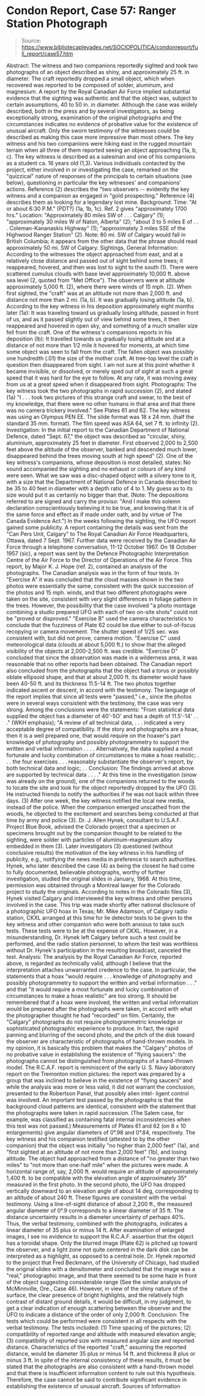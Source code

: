 # Condon Report, Case 57: Ranger Station Photograph

> Source: https://www.bibliotecapleyades.net/SOCIOPOLITICA/condonreport/full_report/case57.htm

Abstract:
The witness and two companions reportedly sighted and took two photographs of an object described as shiny, and approximately 25 ft. in diameter. The craft reportedly dropped a small object, which when recovered was reported to be composed of solder, aluminum, and magnesium. A report by the Royal Canadian Air Force implied substantial evidence that the sighting was authentic and that the object was, subject to certain assumptions, 40 to 50 in. in diameter. Although the case was widely described, both in the press and by several investigators, as being exceptionally strong, examination of the original photographs and the circumstances indicates no evidence of probative value for the existence of unusual aircraft. Only the sworn testimony of the witnesses could be described as making this case more impressive than most others.
The key witness and his two companions were hiking east in the rugged mountain terrain when all three of them reported seeing an object approaching (1a, b, c).
The key witness is described as a salesman and one of his companions as a student ca. 16 years old (1,3). Various individuals contacted by the project, either involved in or investigating the case, remarked on the "quizzical" nature of responses of the principals to certain situations (see below), questioning in particular the key witnesses' and companions' actions. Reference (2) describes the "two observers -- evidently the key witness and a companion as engaged in "gold prospecting." Reference (4) describes them as looking for a legendary lost mine.
Background:
Time: "At or about 6:30 P.M." (PDT?) (1a, 1b, 1c). Ref. 2 gives "approximately 1700 hrs."
Location: "Approximately 80 miles SW of . . . Calgary" (1); "approximately 30 miles W of Naton, Alberta" (2); "about 3 to 5 miles E of . . . Coleman-Kananaskis Highway" (1); "approximately 3 miles SSE of the Highwood Ranger Station" (2). Note: 80 mi. SW of Calgary would fall in British Columbia; it appears from the other data that the phrase should read approximately 50 mi. SW of Calgary.
Sightings, General Information:
According to the witnesses the object approached from east, and at a relatively close distance and passed out of sight behind some trees; it reappeared, hovered, and then was lost to sight to the south (1). There were scattered cumulus clouds with base level approximately 10,000 ft. above sea level (2, quoted from "Met Office"). The observers were at altitude approximately 5,000 ft. (2), where there were winds of 15 mph. (2).
When first sighted, the "craft" was at an altitude not more than 2,000 ft. and distance not more than 2 mi. (1a, b). It was gradually losing altitude (1a, b). According to the key witness in his deposition approximately eight months later (1a):
It was traveling toward us gradually losing altitude, passed in front of us, and as it passed slightly out of view behind some trees, it then reappeared and hovered in open sky, and something of a much smaller size fell from the craft.
One of the witness's companions reports in his deposition (lb):
It travelled towards us gradually losing altitude and at a distance of not more than 1/2 mile it hovered for moments, at which time some object was seen to fall from the craft. The fallen object was possibly one hundredth (.01) the size of
the mother craft. At tree-top level the craft in question then disappeared from sight.
I am not sure at this point whether it became invisible, or dissolved, or merely sped out of sight at such a great speed that it was hard for the eye to follow. At any rate, it was moving away from us at a great speed when it disappeared from sight.
Photographs:
The key witness took the two photographs in rapid succession (2), and stated (1a) "I . . . took two pictures of this strange craft and swear, to the best of my knowledge, that there were no other humans in that area and that there was no camera trickery involved." See Plates 61 and 62. The key witness was using an Olympus PEN EE. The slide format was 18 x 24 mm. (half the standard 35 mm. format). The film speed was ASA 64, set 7 ft. to infinity (2).
Investigation:
In the initial report to the Canadian Department of National Defence, dated "Sept. 67," the object was described as "circular, shiny, aluminium, approximately 25 feet in diameter. First observed 2,000 to 2,500 feet above the altitude of the observer, banked and descended much lower, disappeared behind the trees moving south at high speed" (2).
One of the key witness's companions, whose deposition is most detailed, states:
No sound accompanied the sighting and no exhaust or colours of any kind were seen. What we saw was a disc-shaped object with a silvery tone to it, with a size that the Department of
National Defence in Canada described to be 35 to 40 feet in diameter with a depth ratio of 4 to 1. My guess as to its size would put it as certainly no bigger than that.
(Note: The depositions referred to are signed and carry the proviso: "And I make this solemn declaration conscientiously believing it to be true, and knowing that it is of the same force and effect as if made under oath, and by virtue of The Canada Evidence Act.")
In the weeks following the sighting, the UFO report gained some publicity. A report containing the details was sent from the "Can Pers Unit, Calgary" to The Royal Canadian Air Force Headquarters, Ottawa, dated 7 Sept. 1967. Further data were received by the Canadian Air Force through a telephone conversation, 11-12 October 1967.
On 18 October 1957 (sic), a report was sent by the Defence Photographic Interpretation Centre of the Air Force to the Director of Operations of the Air Force. This report, by Major K. J. Hope (ref. 2), contained an analysis of the photographs.
The Canadian analysis was in the form of four tests. In "Exercise A" it was concluded that the cloud masses shown in the two photos were essentially the same, consistent with the quick succession of the photos and 15 mph. winds, and that two different photographs were taken on the site, consistent with very slight differences in foliage pattern in the trees. However, the possibility that the case involved "a photo montage combining a studio prepared UFO with each of two on-site shots" could not be "proved or disproved."
"Exercise B" used the camera characteristics to conclude that the fuzziness of Plate 62 could be due either to out-of-focus recopying or camera movement. The shutter speed of 1/25 sec. was consistent with, but did not prove, camera motion.
"Exercise C" used meteorological data (clouds at about 5,000 ft.) to show that the alleged visibility of the objects at 2,000-2,500 ft. was credible.
"Exercise D" concluded that since the observation was made in a wilderness area, it was reasonable that no other reports had been obtained.
The Canadian report also concluded from the photographs that the object had a torus or possibly oblate ellipsoid shape, and that at about 2,000 ft. its diameter would have been 40-50 ft. and its thickness 11.5-14 ft. The two photos together indicated ascent or descent, in accord with the testimony.
The language of the report implies that since all tests were "passed," i.e., since the photos were in several ways consistent with the testimony, the case was very strong. Among the conclusions were the statements: "From statistical data supplied the object has a diameter of 40'-5O' and has a depth of 11.5'-14' . . ." (WKH emphasis); "A review of all technical data, . . . indicated a very acceptable degree of compatibility. If the story and photographs are a hoax, then it is a well prepared one, that would require on the hoaxer's part knowledge of photography and possibly photogrammetry to support the written and verbal information . . . . Alternatively, the data supplied a most fortunate and lucky combination of circumstances to make a hoax realistic; . . . the four exercises . . . reasonably substantiate the observer's report, by both technical data and logic; . . Conclusion: The findings arrived at above are supported by technical data . . . ."
At this time in the investigation (snow was already on the ground), one of the companions returned to the woods to locate the site and look for the object reportedly dropped by the UFO (3). He instructed friends to notify the authorities if he was not back within three days. (3) After one week, the key witness notified the local new media, instead of the police. When the companion emerged unscathed from the woods, he objected to the excitement and searches being conducted at that time by army and police (3). Dr. J. Allen Hynek, consultant to U.S.A.F. Project Blue Book, advised the Colorado project that a specimen or specimens brought out by the companion thought to be related to the sighting, were solder with particles of aluminum-magnesium alloy embedded in them (3).
Later investigators (3) questioned (without conclusive results) the motivation of the key witness in his handling of publicity, e.g.,
notifying the news media in preference to search authorities. Hynek, who later described the case (4) as being the closest he had come to fully documented, believable photographs, worthy of further investigation, studied the original slides in January, 1968. At this time, permission was obtained through a Montreal lawyer for the Colorado project to study the originals.
According to notes in the Colorado files (3), Hynek visited Calgary and interviewed the key witness and other persons involved in the case. This trip was made shortly after national disclosure of a photographic UFO hoax in Texas; Mr. Mike Adamson, of Calgary radio station, CKXL arranged at this time for lie detector tests to be given to the key witness and other companion who were both anxious to take such tests. These tests were to be at the expense of CKXL.
However, in a misunderstanding, Dr. Hynek left Calgary before such a test could be performed, and the radio station personnel, to whom the test was worthless without Dr. Hynek's participation in the resulting broadcast, canceled the test.
Analysis:
The analysis by the Royal Canadian Air Force, reported above, is regarded as technically valid, although I believe that the interpretation attaches unwarranted credence to the case. In particular, the statements that a hoax "would require . . . knowledge of photography and possibly photogrammetry to support the written and verbal information . . ." and that "it would require a most fortunate and lucky combination of circumstances to make a hoax realistic" are too strong. It should be remembered that if a hoax were involved, the written and verbal information would be prepared after the photographs were taken, in accord with what the photographer thought he had "recorded" on film.
Certainly, the "Calgary" photographs do not require photogrammetric knowledge or sophisticated photographic experience to produce. In fact, the rapid panning and blurring of the second photo, and the pitch of the disk toward the observer are characteristic of photographs of hand-thrown models. In my opinion, it is basically this problem that makes the "Calgary" photos of no probative value in establishing the existence of
"flying saucers": the photographs cannot be distinguished from photographs of a hand-thrown model.
The R.C.A.F. report is reminiscent of the early U. S. Navy laboratory report on the Tremonton motion pictures: the report was prepared by a group that was inclined to believe in the existence of "flying saucers" and while the analysis was more or less valid, it did not warrant the conclusion, presented to the Robertson Panel, that possibly alien intel- ligent control was involved.
An important test passed by the photographs is that the background cloud patterns are identical, consistent with the statement that the photographs were taken in rapid succession. (The Salem case, for example, was classified as containing fatal internal inconsistencies when this test was not passed.)
Measurements of Plates 61 and 62 (on 8 x 10 enlargements) give angular diameters of 0°.98 and 0°.84, respectively. The key witness and his companion testified (attested to by the other companion) that the object was initially "no higher than 2,000 feet" (1a), and "first sighted at an altitude of not more than 2,000 feet" (1b), and losing altitude. The object had approached from a distance of "no greater than two miles" to "not more than one-half mile" when the pictures were made. A horizontal range of, say, 2,000 ft. would require an altitude of approximately 1,400 ft. to be compatible with the elevation angle of approximately 35° measured in the first photo. In the second photo, the UFO has dropped vertically downward to an elevation angle of about 14 deg, corresponding to an altitude of about 240 ft. These figures are consistent with the verbal testimony.
Using a line-of-sight distance of about 2,200 ft., the measured angular diameter of 0°.9 corresponds to a linear diameter of 35 ft. The distance uncertainty results in a diameter uncertainty of perhaps 40%. Thus, the verbal testimony, combined with the photographs, indicates a linear diameter of 35 plus or minus 14 ft.
After examination of enlarged images, I see no evidence to support the R.C.A.F. assertion that the object has a toroidal shape. Only the
blurred image (Plate 62) is pitched up toward the observer, and a light zone not quite centered in the dark disk can be interpreted as a highlight, as opposed to a central hole.
Dr. Hynek reported to the project that Fred Beckmann, of the University of Chicago, had studied the original slides with a densitometer and concluded that the image was a "real," photographic image, and that there seemed to be some haze in front of the object suggesting considerable range (See the similar analysis of McMinnville, Ore., Case 46). However, in view of the shiny nature of the surface, the clear presence of bright highlights, and the relatively high contrast of distant ground details, it would be difficult, in my judgment, to get a clear indication of enough scattering between the observer and the UFO to indicate a distance of the order of only 2,000 ft.
Conclusion:
The tests which could be performed were consistent in all respects with the verbal testimony. The tests included: (1) Time spacing of the pictures; (2) compatibility of reported range and altitude with measured elevation angle; (3) compatibility of reported size with measured angular size and reported distance. Characteristics of the reported "craft," assuming the reported distance, would be diameter 35 plus or minus 14 ft. and thickness 8 plus or minus 3 ft.
In spite of the internal consistency of these results, it must be stated that the photographs are also consistent with a hand-thrown model and that there is insufficient information content to rule out this hypothesis. Therefore, the case cannot be said to contribute significant evidence in establishing the existence of unusual aircraft.
Sources of Information
